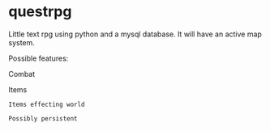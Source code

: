 # questrpg
Little text rpg using python and a mysql database. It will have an active map system.

Possible features:

Combat
  
  Items
    
    Items effecting world
    
    Possibly persistent
